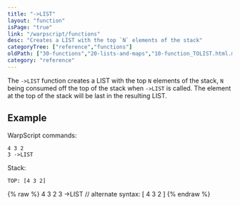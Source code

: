 ```yaml
---
title: "->LIST"
layout: "function"
isPage: "true"
link: "/warpscript/functions"
desc: "Creates a LIST with the top `N` elements of the stack"
categoryTree: ["reference","functions"]
oldPath: ["30-functions","20-lists-and-maps","10-function_TOLIST.html.md"]
category: "reference"
---
```

 
The `->LIST` function creates a LIST with the top `N` elements of the stack, `N` being consumed off the top of the stack 
when `->LIST` is called. The element at the top of the stack will be last in the resulting LIST.

## Example ##

WarpScript commands:

    4 3 2
    3 ->LIST

Stack:

    TOP: [4 3 2]


{% raw %}
<warp10-warpscript-widget backend="{{backend}}"  exec-endpoint="{{execEndpoint}}">4 3 2
3 ->LIST
// alternate syntax:
[ 4 3 2 ]
</warp10-warpscript-widget>
{% endraw %}    
